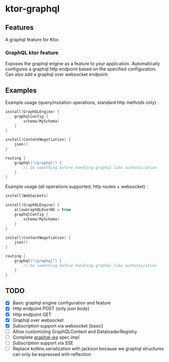 # ktor-graphql

## Features

A graphql feature for Ktor.

### GraphQL ktor feature

Exposes the graphql engine as a feature to your application. Automatically configures a graphql http endpoint based on
the specified configuration. Can also add a graphql over websocket endpoint.

## Examples

Example usage (query/mutation operations, standard http methods only) :

```kotlin
install(GraphQLEngine) {
    graphqlConfig {
        schema(MySchema)
    }
}

install(ContentNegotiation) {
    json()
}

routing {
    graphql("/graphql") {
        // Do something before handling graphql like authentication
    }
}
```

Example usage (all operations supported, http routes + websocket) :

```kotlin
install(WebSockets)

install(GraphQLEngine) {
    allowGraphQLOverWS = true
    graphqlConfig {
        schema(MySchema)
    }
}

install(ContentNegotiation) {
    json()
}

routing {
    graphql("/graphql") {
        // Do something before handling graphql like authentication
    }
}
```

## TODO

- [x] Basic graphql engine configuration and feature
- [x] Http endpoint POST (only json body)
- [x] Http endpoint GET
- [x] Graphql over websocket
- [x] Subscription support via websocket (basic)
- [ ] Allow customizing GraphQLContext and DataloaderRegistry
- [ ] Complete [graphql-ws](https://github.com/enisdenjo/graphql-ws/blob/master/PROTOCOL.md) spec impl
- [ ] Subscription support via SSE
- [ ] Replace kotlinx.serialization with jackson because we graphql structures can only be expressed with reflection

